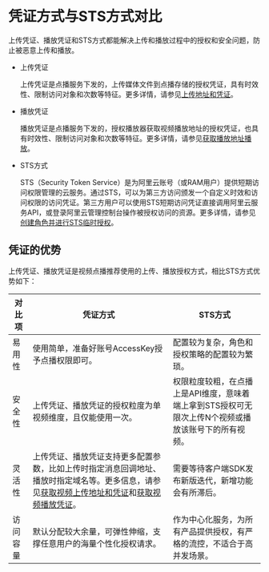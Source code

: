 # 凭证方式与STS方式对比

上传凭证、播放凭证和STS方式都能解决上传和播放过程中的授权和安全问题，防止被恶意上传和播放。

-   上传凭证

    上传凭证是点播服务下发的，上传媒体文件到点播存储的授权凭证，具有时效性、限制访问对象和次数等特征。更多详情，请参见[上传地址和凭证](/cn.zh-CN/开发指南/媒体上传/上传地址和凭证.md)。

-   播放凭证

    播放凭证是点播服务下发的，授权播放器获取视频播放地址的授权凭证，也具有时效性、限制访问对象和次数等特征。更多详情，请参见[获取播放地址播放](/cn.zh-CN/开发指南/音视频播放/获取播放地址播放.md)。

-   STS方式

    STS（Security Token Service）是为阿里云账号（或RAM用户）提供短期访问权限管理的云服务。通过STS，可以为第三方访问颁发一个自定义时效和访问权限的访问凭证。第三方用户可以使用STS短期访问凭证直接调用阿里云服务API，或登录阿里云管理控制台操作被授权访问的资源。更多详情，请参见[创建角色并进行STS临时授权](/cn.zh-CN/开发指南/账号和授权/创建角色并进行STS临时授权.md)。


## 凭证的优势

上传凭证、播放凭证是视频点播推荐使用的上传、播放授权方式，相比STS方式优势如下：

|对比项|凭证方式|STS方式|
|---|----|-----|
|易用性|使用简单，准备好账号AccessKey授予点播权限即可。|配置较为复杂，角色和授权策略的配置较为繁琐。|
|安全性|上传凭证、播放凭证的授权粒度为单视频维度，且仅能使用一次。|权限粒度较粗，在点播上是API维度，意味着端上拿到STS授权可无限次上传N个视频或播放该账号下的所有视频。|
|灵活性|上传凭证、播放凭证支持更多配置参数，比如上传时指定消息回调地址、播放时指定域名等。更多信息，请参见[获取视频上传地址和凭证](/cn.zh-CN/服务端API/媒体上传/获取视频上传地址和凭证.md)和[获取视频播放凭证](/cn.zh-CN/服务端API/音视频播放/获取视频播放凭证.md)。|需要等待客户端SDK发布新版迭代，新增功能会有所滞后。|
|访问容量|默认分配较大余量，可弹性伸缩，支撑任意用户的海量个性化授权请求。|作为中心化服务，为所有产品提供授权，有严格的流控，不适合于高并发场景。|

